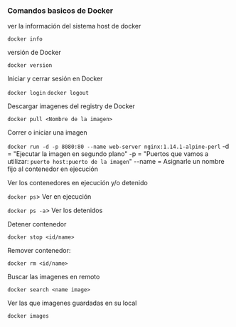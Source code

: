 ### Comandos basicos de Docker

ver la información del sistema host de docker

`docker info`

versión de Docker

`docker version`

Iniciar y cerrar sesión en Docker

`docker login` `docker logout`

Descargar imagenes del registry de Docker

`docker pull <Nombre de la imagen>`

Correr o iniciar una imagen 

`docker run -d -p 8080:80 --name web-server nginx:1.14.1-alpine-perl`
-d =  "Ejecutar la imagen en segundo plano"
-p = "Puertos que vamos a utilizar: `puerto host:puerto de la imagen`"
--name = Asignarle un nombre fijo al contenedor en ejecución

Ver los contenedores en ejecución y/o detenido 

`docker ps`> Ver en ejecución

`docker ps -a`> Ver los detenidos

Detener contenedor

`docker stop <id/name>`

Remover contenedor:

`docker rm <id/name>`

Buscar las imagenes en remoto

`docker search <name image>`

Ver las que imagenes guardadas en su local

`docker images`